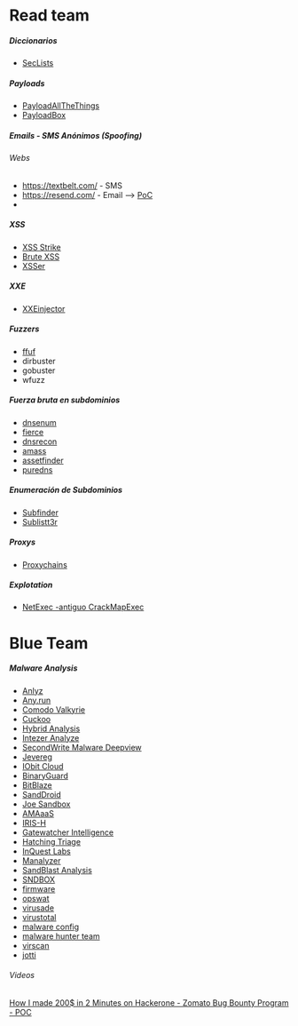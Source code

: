 # Read team
##### Diccionarios
- [SecLists](https://github.com/danielmiessler/SecLists)
##### Payloads
- [PayloadAllTheThings](https://github.com/swisskyrepo/PayloadsAllTheThings/blob/master/XSS%20Injection/README.md) 
- [PayloadBox](https://github.com/payloadbox/xss-payload-list)
##### Emails - SMS Anónimos (Spoofing)
###### Webs
- https://textbelt.com/ - SMS
- https://resend.com/ - Email --> [PoC](https://www.youtube.com/watch?v=Hcsr8doIED4)
- 

##### XSS
- [XSS Strike](https://github.com/s0md3v/XSStrike) 
- [Brute XSS](https://github.com/rajeshmajumdar/BruteXSS) 
- [XSSer](https://github.com/epsylon/xsser)
##### XXE
- [XXEinjector](https://github.com/enjoiz/XXEinjector) 
##### Fuzzers
- [ffuf](https://github.com/ffuf/ffuf)
- dirbuster
- gobuster
- wfuzz
##### Fuerza bruta en subdominios
- [dnsenum](https://github.com/fwaeytens/dnsenum)
- [fierce](https://github.com/mschwager/fierce)
- [dnsrecon](https://github.com/darkoperator/dnsrecon)
- [amass](https://github.com/owasp-amass/amass)
- [assetfinder](https://github.com/tomnomnom/assetfinder)
- [puredns](https://github.com/d3mondev/puredns)

##### Enumeración de Subdominios
- [Subfinder](https://github.com/projectdiscovery/subfinder)
- [Sublistt3r](https://github.com/aboul3la/Sublist3r)

##### Proxys
- [Proxychains](https://github.com/haad/proxychains) 

##### Explotation
- [NetExec -antiguo CrackMapExec](https://www.netexec.wiki/getting-started/selecting-and-using-a-protocol)


# Blue Team

##### Malware Analysis
- [Anlyz](https://sandbox.anlyz.io/)
- [Any.run](https://app.any.run/)
- [Comodo Valkyrie](https://valkyrie.comodo.com/)
- [Cuckoo](https://sandbox.pikker.ee/)
- [Hybrid Analysis](http://www.hybrid-analysis.com/)
- [Intezer Analyze](https://www.intezer.com/)
- [SecondWrite Malware Deepview](https://www.secondwrite.com/)
- [Jevereg](http://jevereg.amnpardaz.com/)
- [IObit Cloud](http://cloud.iobit.com/)
- [BinaryGuard](http://www.binaryguard.com/)
- [BitBlaze](http://bitblaze.cs.berkeley.edu/)
- [SandDroid](http://sanddroid.xjtu.edu.cn/)
- [Joe Sandbox](https://www.joesandbox.com/#windows)
- [AMAaaS](https://amaaas.com/)
- [IRIS-H](https://iris-h.services/pages/dashboard#/pages/dashboard)
- [Gatewatcher Intelligence](https://intelligence.gatewatcher.com/)
- [Hatching Triage](https://tria.ge/) 
- [InQuest Labs](https://labs.inquest.net/dfi)
- [Manalyzer](https://manalyzer.org/)
- [SandBlast Analysis](https://threatpoint.checkpoint.com/ThreatPortal/emulation)
- [SNDBOX](https://app.sndbox.com/)
- [firmware](http://firmware.re/)
- [opswat](https://metadefender.opswat.com/?lang=en)
- [virusade](http://virusade.com/)
- [virustotal](https://www.virustotal.com/gui/)
- [malware config](https://malwareconfig.com/)
- [malware hunter team](https://id-ransomware.malwarehunterteam.com/)
- [virscan](http://www.virscan.org/) 
- [jotti](https://virusscan.jotti.org/it)



###### Videos
[How I made 200$ in 2 Minutes on Hackerone - Zomato Bug Bounty Program - POC](https://www.youtube.com/watch?v=43YsbV8wL2c)



